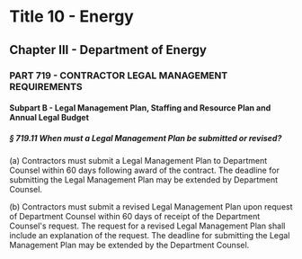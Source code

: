 
# Title 10 - Energy
## Chapter III - Department of Energy
### PART 719 - CONTRACTOR LEGAL MANAGEMENT REQUIREMENTS
#### Subpart B - Legal Management Plan, Staffing and Resource Plan and Annual Legal Budget
##### § 719.11 When must a Legal Management Plan be submitted or revised?

(a) Contractors must submit a Legal Management Plan to Department Counsel within 60 days following award of the contract. The deadline for submitting the Legal Management Plan may be extended by Department Counsel.

(b) Contractors must submit a revised Legal Management Plan upon request of Department Counsel within 60 days of receipt of the Department Counsel's request. The request for a revised Legal Management Plan shall include an explanation of the request. The deadline for submitting the Legal Management Plan may be extended by the Department Counsel.
